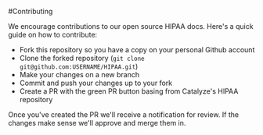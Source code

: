 #Contributing

We encourage contributions to our open source HIPAA docs. Here's a quick guide on how to contribute:

- Fork this repository so you have a copy on your personal Github account
- Clone the forked repository (`git clone git@github.com:USERNAME/HIPAA.git`)
- Make your changes on a new branch
- Commit and push your changes up to your fork
- Create a PR with the green PR button basing from Catalyze's HIPAA repository

Once you've created the PR we'll receive a notification for review. If the changes make sense we'll approve and merge them in.